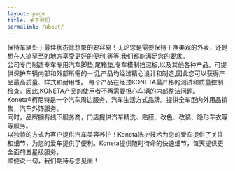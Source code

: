 ```yaml
---
layout: page
title: 关于我们
permalink: /about/
---
```

 
保持车辆处于最佳状态比想象的要容易！无论您是需要保持干净美观的外表，还是想在人迹罕至的地方享受更好的便利,等等,我们都能满足您的要求。  
公司专门制造专车专用汽车脚垫,尾箱垫,专车模制挡泥板,以及其他各种产品。可提供保护车辆内部和外部所需的一切,产品均经过精心设计和制造,因此您可以获得产品最高质量、样式和耐用性。  每个产品在经过KONETA最严格的测试和质量控制检查。因此,KONETA产品的使用者不再需要担心车辆的内部整洁问题。  
Koneta®柯尼特是一个汽车周边服务，汽车生活方式品牌。提供全车型内外用品销售，汽车外饰服务。  
同时，品牌拥有线下服务商，门店提供汽车精洗、贴膜、改色、改装、隐形车衣等等服务。  
以独特的方式为客户提供汽车美容养护！Koneta洗护技术为您的爱车提供了关注和细节，为您的爱车提供了便利。Koneta提供随时待命的快速细节，每天提供更全面的五星级服务。   
顺便说一句，我们期待与您见面！  
